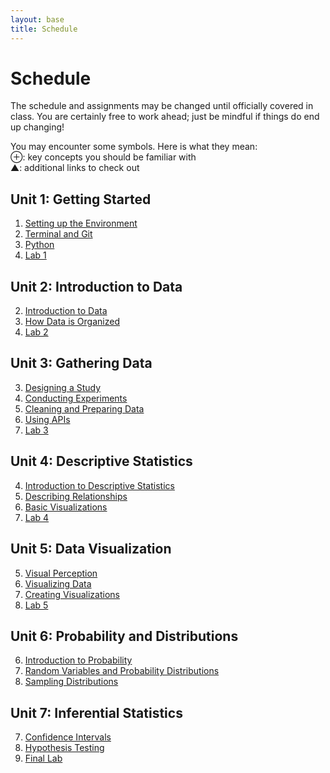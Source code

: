 ```yaml
---
layout: base
title: Schedule
---
```

# Schedule
The schedule and assignments may be changed until officially covered in class. You are certainly free to work ahead; just be mindful if things do end up changing!

<div class="Legend">
You may encounter some symbols. Here is what they mean: <br>
⊕: key concepts you should be familiar with<br>
▲: additional links to check out
</div>

## Unit 1: Getting Started
  1. [Setting up the Environment]({{site.baseurl}}/units/01/01/)
  1. [Terminal and Git]({{site.baseurl}}/units/01/02/)
  1. [Python]({{site.baseurl}}/units/01/03/)
  1. [Lab 1]({{site.baseurl}}/units/01/04/)

## Unit 2: Introduction to Data
  2. [Introduction to Data]({{site.baseurl}}/units/02/01/)
  2. [How Data is Organized]({{site.baseurl}}/units/02/02/)
  2. [Lab 2]({{site.baseurl}}/units/02/03/)

## Unit 3: Gathering Data
  3. [Designing a Study]({{site.baseurl}}/units/03/01)
  3. [Conducting Experiments]({{site.baseurl}}/units/03/02)
  3. [Cleaning and Preparing Data]({{site.baseurl}}/units/03/03)
  3. [Using APIs]({{site.baseurl}}/units/03/04/)
  3. [Lab 3]({{site.baseurl}}/units/03/05/)

## Unit 4: Descriptive Statistics
  4. [Introduction to Descriptive Statistics]({{site.baseurl}}/units/04/01/)
  4. [Describing Relationships]({{site.baseurl}}/units/04/02/)
  4. [Basic Visualizations]({{site.baseurl}}/units/04/03)
  4. [Lab 4]({{site.baseurl}}/units/04/04/)

## Unit 5: Data Visualization
  5. [Visual Perception]({{site.baseurl}}/units/05/01/)
  5. [Visualizing Data]({{site.baseurl}}/units/05/02/)
  5. [Creating Visualizations]({{site.baseurl}}/units/05/03)
  5. [Lab 5]({{site.baseurl}}/units/05/04/)

## Unit 6: Probability and Distributions
  6. [Introduction to Probability]({{site.baseurl}}/units/06/01/)
  6. [Random Variables and Probability Distributions]({{site.baseurl}}/units/06/02/)
  6. [Sampling Distributions]({{site.baseurl}}/units/06/03/)

## Unit 7: Inferential Statistics
  7. [Confidence Intervals]({{site.baseurl}}/units/07/01)
  7. [Hypothesis Testing]({{site.baseurl}}/units/07/02/)
  7. [Final Lab]({{site.baseurl}}/units/07/03/)
